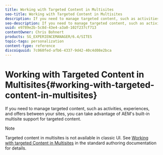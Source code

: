 ```yaml
---
title: Working with Targeted Content in Multisites
seo-title: Working with Targeted Content in Multisites
description: If you need to manage targeted content, such as activities, experiences, and offers between your sites, you can take advantage of AEM's built-in multisite support for targeted content.
seo-description: If you need to manage targeted content, such as activities, experiences, and offers between your sites, you can take advantage of AEM's built-in multisite support for targeted content.
uuid: e9789e2b-5c8d-43e4-a3a0-102f237cf713
contentOwner: Chris Bohnert
products: SG_EXPERIENCEMANAGER/6.4/SITES
topic-tags: personalization
content-type: reference
discoiquuid: 7c060fed-afb6-4337-9d42-40c4d08e2bca
---
```


# Working with Targeted Content in Multisites{#working-with-targeted-content-in-multisites}

If you need to manage targeted content, such as activities, experiences, and offers between your sites, you can take advantage of AEM's built-in multisite support for targeted content.

>[!NOTE]
>
>Targeted content in multisites is not available in classic UI. See [Working with targeted Content in Multisites](/help/sites/authoring/using/multisite-support-targeted-content.md) in the standard authoring documentation for details.

